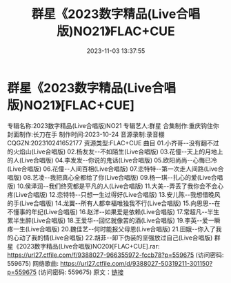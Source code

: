 ﻿---
title: 群星《2023数字精品(Live合唱版)NO21》FLAC+CUE
date: 2023-11-03 13:37:55
categories: APE、FLAC、MP3
tags: 华语中文
---
# 群星《2023数字精品(Live合唱版)NO21》[FLAC+CUE]

专辑名称:2023数字精品(Live合唱版)NO21
专辑艺人:群星
合集制作:重庆钩住你
封面制作:长刀在手
制作时间:2023-10-24
音源录制:录音棚
CQGZN:202310241652177
资源类型:FLAC+CUE
曲目
01.小齐哥--没有翻不过的火焰山(Live合唱版)
02.杨友友--不如陌生(Live合唱版)
03.花僮--天上的月地上的人(Live合唱版)
04.李发发--你说的鬼话(Live合唱版)
05.欧阳尚尚--心悔已冷(Live合唱版)
06.花僮--人间百相(Live合唱版)
07.恋特特--第一次走人间路(Live合唱版)
08.艺凌--我把真心全都给了你(Live合唱版)
09.杨一琪--扎心的爱(Live合唱版)
10.侯泽润--我们终究都是平凡的人(Live合唱版)
11.大美--弄丢了我你会不会心疼(Live合唱版)
12.恋特特--只想一生过得好(Live合唱版)
13.安儿陈--我想借晚风的手(Live合唱版)
14.龙翼--所有人都幸福唯独我不行(Live合唱版)
15.向思思--在不懂事的年纪(Live合唱版)
16.赵洋--如果爱是依赖(Live合唱版)
17.常超凡--半生累半生醉(Live合唱版)
18.王爱华--回忆就像苦的酒(Live合唱版)
19.李英--爱一瞬疼一生(Live合唱版)
20.魏佳艺--何时能报父母恩(Live合唱版)
21.田娥--你入了我的心动了我的情(Live合唱版)
22.胡菲--卸下伪装的坚强放过自己(Live合唱版)
群星《2023数字精品(Live合唱版)NO20》[FLAC+CUE].rar: https://url27.ctfile.com/f/9388027-966355972-fccb78?p=559675
(访问密码: 559675)
网络歌曲: https://url27.ctfile.com/d/9388027-50319211-301150?p=559675
(访问密码: 559675)
原文：[链接](https://blog.sina.com.cn/s/blog_1647c7e76010313pu.html)